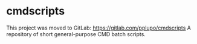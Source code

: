 # cmdscripts
This project was moved to GitLab: https://gitlab.com/pplupo/cmdscripts
A repository of short general-purpose CMD batch scripts.

